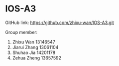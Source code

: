 # IOS-A3
GitHub link: https://github.com/zhixu-wan/IOS-A3.git

Group member:
1. Zhixu Wan 13146547
2. Jiarui Zhang 13061104
3. Shuhao Jia 14201178
4. Zehua Zheng 13657592


